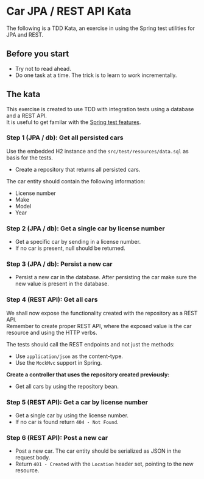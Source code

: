 # Car JPA / REST API Kata

The following is a TDD Kata, an exercise in using the Spring test utilities for JPA and REST.

## Before you start
* Try not to read ahead.
* Do one task at a time. The trick is to learn to work incrementally.

## The kata

This exercise is created to use TDD with integration tests using a database and a REST API.  
It is useful to get familar with the [Spring test features](https://spring.io/blog/2016/04/15/testing-improvements-in-spring-boot-1-4).

### Step 1 (JPA / db): Get all persisted cars
Use the embedded H2 instance and the `src/test/resources/data.sql` as basis for the tests.
* Create a repository that returns all persisted cars.

The car entity should contain the following information:
* License number
* Make
* Model
* Year

### Step 2 (JPA / db): Get a single car by license number
* Get a specific car by sending in a license number.
* If no car is present, null should be returned.

### Step 3 (JPA / db): Persist a new car
* Persist a new car in the database. After persisting the car make sure the new value is present in the database.

### Step 4 (REST API): Get all cars
We shall now expose the functionality created with the repository as a REST API.  
Remember to create proper REST API, where the exposed value is the car resource and using the HTTP verbs.

The tests should call the REST endpoints and not just the methods:
* Use `application/json` as the content-type.    
* Use the `MockMvc` support in Spring.

__Create a controller that uses the repository created previously:__
* Get all cars by using the repository bean.

### Step 5 (REST API): Get a car by license number
* Get a single car by using the license number.
* If no car is found return `404 - Not Found`.

### Step 6 (REST API): Post a new car
* Post a new car. The car entity should be serialized as JSON in the request body.
* Return `401 - Created` with the `Location` header set, pointing to the new resource.
